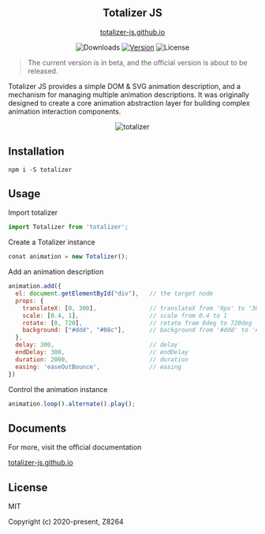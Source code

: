 <h2 align="center">
  Totalizer JS
</h2>

<p align="center"><a href="//totalizer-js.github.io" target="_blank" />totalizer-js.github.io</a>
</p>

<p align="center">
  <img src="https://img.shields.io/npm/dm/totalizer.svg" alt="Downloads"></a>
  <a href="https://www.npmjs.com/package/totalizer"><img src="https://img.shields.io/npm/v/totalizer.svg" alt="Version"></a>
  <img src="https://img.shields.io/npm/l/totalizer.svg" alt="License">
</p>


> The current version is in beta, and the official version is about to be released.

Totalizer JS provides a simple DOM & SVG animation description, and a mechanism for managing multiple animation descriptions. It was originally designed to create a core animation 
abstraction layer for building complex animation interaction components.

<p align="center">
  <img src="https://totalizer-js.github.io/assets/img/show.8c1956b1.gif" alt="totalizer">
</p>

## Installation

``` shell
npm i -S totalizer
```

## Usage

Import totalizer

``` javascript
import Totalizer from 'totalizer';
```

Create a Totalizer instance

``` javascript
conat animation = new Totalizer();
```

Add an animation description

``` javascript
animation.add({
  el: document.getElementById("div"),   // the target node
  props: {
    translateX: [0, 300],               // translateX from '0px' to '300px'
    scale: [0.4, 1],                    // scale from 0.4 to 1 
    rotate: [0, 720],                   // rotate from 0deg to 720deg
    background: ["#ddd", "#08c"],       // background from '#ddd' to '#08c' 
  },
  delay: 300,                           // delay
  endDelay: 300,                        // endDelay
  duration: 2000,                       // duration
  easing: 'easeOutBounce',              // easing
})
```

Control the animation instance

``` javascript
animation.loop().alternate().play();
```

## Documents

For more, visit the official documentation

[totalizer-js.github.io](//totalizer-js.github.io)
## License

MIT

Copyright (c) 2020-present, Z8264